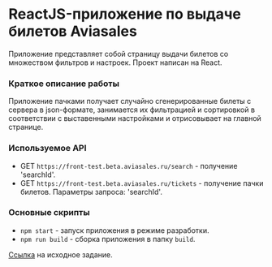# ReactJS-приложение по выдаче билетов Aviasales

Приложение представляет собой страницу выдачи билетов со множеством фильтров и настроек. Проект написан на React.

### Краткое описание работы

Приложение пачками получает случайно сгенерированные билеты с сервера в json-формате, занимается их фильтрацией и сортировкой в соответствии с выставенными настройками и отрисовывает на главной странице.

### Используемое API

- GET `https://front-test.beta.aviasales.ru/search` - получение 'searchId'.
- GET `https://front-test.beta.aviasales.ru/tickets` - получение пачки билетов. Параметры запроса: 'searchId'.

### Основные скрипты

- `npm start` - запуск приложения в режиме разработки.
- `npm run build` - сборка приложения в папку `build`.

[Ссылка](https://github.com/KosyanMedia/test-tasks/tree/master/aviasales_frontend) на исходное задание.
